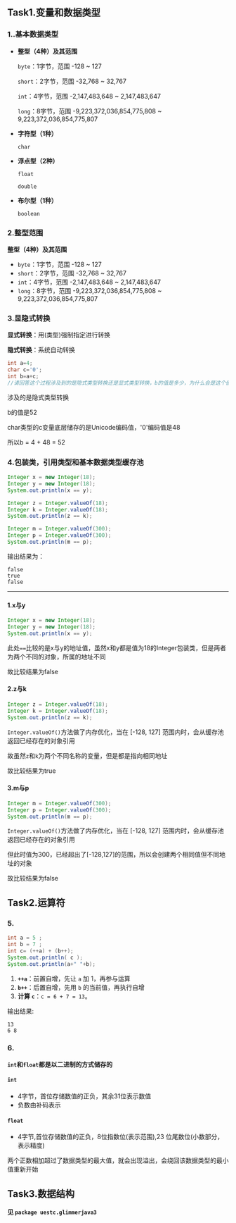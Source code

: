 ## Task1.变量和数据类型

### 1..基本数据类型

- **整型（4种）及其范围**

  `byte`：1字节，范围 -128 ~ 127

  `short`：2字节，范围 -32,768 ~ 32,767

  `int`：4字节，范围 -2,147,483,648 ~ 2,147,483,647

  `long`：8字节，范围 -9,223,372,036,854,775,808 ~ 9,223,372,036,854,775,807

- **字符型（1种）**

  `char`

- **浮点型（2种）**

  `float`

  `double`

- **布尔型（1种）**

  `boolean`



### 2.整型范围

**整型（4种）及其范围**

- `byte`：1字节，范围 -128 ~ 127
- `short`：2字节，范围 -32,768 ~ 32,767
- `int`：4字节，范围 -2,147,483,648 ~ 2,147,483,647
- `long`：8字节，范围 -9,223,372,036,854,775,808 ~ 9,223,372,036,854,775,807



### 3.显隐式转换

**显式转换**：用(类型)强制指定进行转换

**隐式转换**：系统自动转换



```java
int a=4;
char c='0';
int b=a+c;
//请回答这个过程涉及到的是隐式类型转换还是显式类型转换，b的值是多少，为什么会是这个值。
```

涉及的是隐式类型转换

b的值是52

char类型的c变量底层储存的是Unicode编码值，'0'编码值是48

所以b = 4 + 48 = 52



### 4.包装类，引用类型和基本数据类型缓存池

```java
Integer x = new Integer(18);
Integer y = new Integer(18);
System.out.println(x == y);

Integer z = Integer.valueOf(18);
Integer k = Integer.valueOf(18);
System.out.println(z == k);

Integer m = Integer.valueOf(300);
Integer p = Integer.valueOf(300);
System.out.println(m == p);
```

输出结果为：

```terminal
false
true
false
```

---

#### 1.x与y

```java
Integer x = new Integer(18);
Integer y = new Integer(18);
System.out.println(x == y);
```

此处`==`比较的是x与y的地址值，虽然x和y都是值为18的Integer包装类，但是两者为两个不同的对象，所属的地址不同

故比较结果为false



#### 2.z与k

```java
Integer z = Integer.valueOf(18);
Integer k = Integer.valueOf(18);
System.out.println(z == k);
```

`Integer.valueOf()`方法做了内存优化，当在 [-128, 127] 范围内时，会从缓存池返回已经存在的对象引用

故虽然`z`和`k`为两个不同名称的变量，但是都是指向相同地址

故比较结果为true



#### 3.m与p

```java
Integer m = Integer.valueOf(300);
Integer p = Integer.valueOf(300);
System.out.println(m == p);
```

`Integer.valueOf()`方法做了内存优化，当在 [-128, 127] 范围内时，会从缓存池返回已经存在的对象引用

但此时值为300，已经超出了[-128,127]的范围，所以会创建两个相同值但不同地址的对象

故比较结果为false







## Task2.运算符

### 5.

```java
int a = 5 ;
int b = 7 ;
int c= (++a) + (b++);
System.out.println( c );
System.out.println(a+" "+b);
```

1. **`++a`**：前置自增，先让 `a` 加 1，再参与运算
2. **`b++`**：后置自增，先用 `b` 的当前值，再执行自增
3. **计算 `c`**：`c = 6 + 7 = 13`。



输出结果:

```terminal
13
6 8
```



### 6.

**`int`和`float`都是以二进制的方式储存的**

#### `int`

- 4字节，首位存储数值的正负，其余31位表示数值
- 负数由补码表示

#### `float`

- 4字节,首位存储数值的正负，8位指数位(表示范围),23 位尾数位(小数部分，表示精度)



两个正数相加超过了数据类型的最大值，就会出现溢出，会绕回该数据类型的最小值重新开始



## Task3.数据结构

**见 `package uestc.glimmerjava3`**

